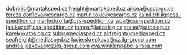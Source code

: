 dobrinic@martaksped.cz
freight@martaksped.cz
airsea@cscargo.cz
tereza.dorflova@cscargo.cz
martin.tokic@cscargo.cz
kamil.trhlik@css-spedition.cz
martin.krofta@css-spedition.cz
wca@css-spedition.cz
jan.kuzel@css-spedition.cz
tomas@katoslog.cz
stana@katoslog.cz
karel@katoslog.cz
subr@mediasped.cz
airfreight@mediasped.cz
seafreight@mediasped.cz
lucie.skrepkova@cz.ilg-group.com
andrea.jezkova@cz.ilg-group.com
eva.winkler@abc-airsea.com

